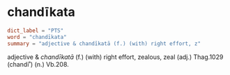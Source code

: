 # chandīkata

``` toml
dict_label = "PTS"
word = "chandīkata"
summary = "adjective & chandīkatā (f.) (with) right effort, z"
```

adjective & *chandīkatā* (f.) (with) right effort, zealous, zeal (adj.) Thag.1029 (chandi˚) (n.) Vb.208.


